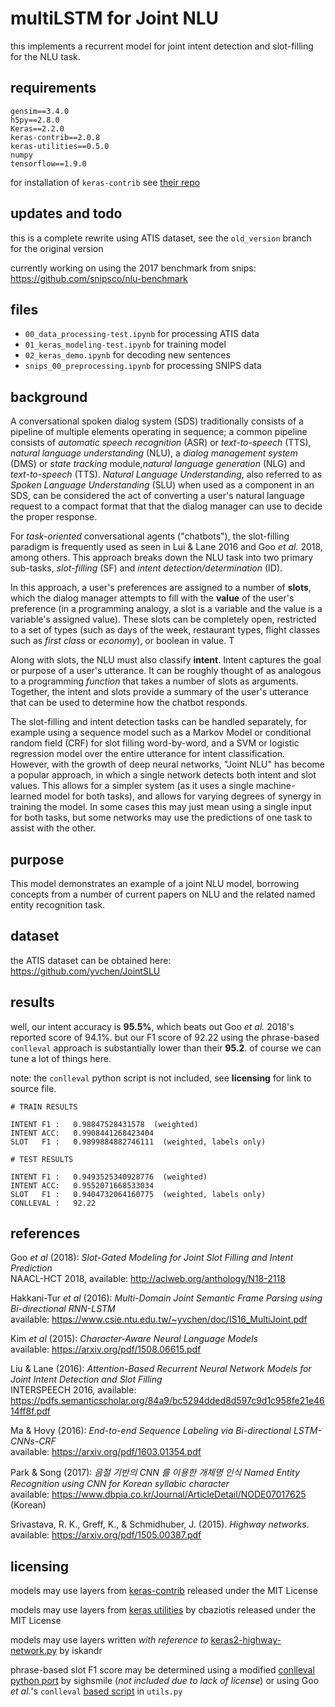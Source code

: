 # multiLSTM for Joint NLU

this implements a recurrent model for joint intent detection and slot-filling for the NLU task.

## requirements

```
gensim==3.4.0
h5py==2.8.0
Keras==2.2.0
keras-contrib==2.0.8
keras-utilities==0.5.0
numpy
tensorflow==1.9.0
```

for installation of `keras-contrib` see [their repo](https://github.com/keras-team/keras-contrib)

## updates and todo

this is a complete rewrite using ATIS dataset, see the `old_version` branch for the original version

currently working on using the 2017 benchmark from snips:  
https://github.com/snipsco/nlu-benchmark

## files

- `00_data_processing-test.ipynb` for processing ATIS data
- `01_keras_modeling-test.ipynb` for training model
- `02_keras_demo.ipynb` for decoding new sentences
- `snips_00_preprocessing.ipynb` for processing SNIPS data

## background

A conversational spoken dialog system (SDS) traditionally consists of a pipeline of multiple elements operating in sequence; a common pipeline consists of *automatic speech recognition* (ASR) or *text-to-speech* (TTS), *natural language understanding* (NLU), a *dialog management system* (DMS) or *state tracking* module,*natural language generation* (NLG) and *text-to-speech* (TTS). *Natural Language Understanding*, also referred to as *Spoken Language Understanding* (SLU) when used as a component in an SDS, can be considered the act of converting a user's natural language request to a compact format that that the dialog manager can use to decide the proper response.

For *task-oriented* conversational agents ("chatbots"), the slot-filling paradigm is frequently used as seen in Lui & Lane 2016 and Goo *et al.* 2018, among others. This approach breaks down the NLU task into two primary sub-tasks, *slot-filling* (SF) and *intent detection\/determination* (ID). 

In this approach, a user's preferences are assigned to a number of **slots**, which the dialog manager attempts to fill with the **value** of the user's preference (in a programming analogy, a slot is a variable and the value is a variable's assigned value). These slots can be completely open, restricted to a set of types (such as days of the week, restaurant types, flight classes such as *first class* or *economy*), or boolean in value. T

Along with slots, the NLU must also classify **intent**. Intent captures the goal or purpose of a user's utterance. It can be roughly thought of as analogous to a programming *function* that takes a number of slots as arguments. Together, the intent and slots provide a summary of the user's utterance that can be used to determine how the chatbot responds.

The slot-filling and intent detection tasks can be handled separately, for example using a sequence model such as a Markov Model or conditional random field (CRF) for slot filling word-by-word, and a SVM or logistic regression model over the entire utterance for intent classification. However, with the growth of deep neural networks, "Joint NLU" has become a popular approach, in which a single network detects both intent and slot values. This allows for a simpler system (as it uses a single machine-learned model for both tasks), and allows for varying degrees of synergy in training the model. In some cases this may just mean using a single input for both tasks, but some networks may use the predictions of one task to assist with the other.

## purpose

This model demonstrates an example of a joint NLU model, borrowing concepts from a number of current papers on NLU and the related named entity recognition task. 

## dataset

the ATIS dataset can be obtained here:  
https://github.com/yvchen/JointSLU

## results

well, our intent accuracy is **95.5%**, which beats out Goo *et al.* 2018's reported score of 94.1%. but our F1 score of 92.22 using the phrase-based `conlleval` approach is substantially lower than their **95.2**. of course we can tune a lot of things here.

note: the `conlleval` python script is not included, see **licensing** for link to source file.

```
# TRAIN RESULTS

INTENT F1 :   0.98847528431578  (weighted)
INTENT ACC:   0.9908441268423404
SLOT   F1 :   0.9899884882746111  (weighted, labels only)

# TEST RESULTS

INTENT F1 :   0.9493525340928776  (weighted)
INTENT ACC:   0.9552071668533034
SLOT   F1 :   0.9404732064160775  (weighted, labels only)
CONLLEVAL :   92.22
```

## references

Goo *et al* (2018): *Slot-Gated Modeling for Joint Slot Filling and Intent Prediction*  
NAACL-HCT 2018, available: http://aclweb.org/anthology/N18-2118

Hakkani-Tur *et al* (2016): *Multi-Domain Joint Semantic Frame Parsing using Bi-directional RNN-LSTM*  
available: https://www.csie.ntu.edu.tw/~yvchen/doc/IS16_MultiJoint.pdf

Kim *et al* (2015): *Character-Aware Neural Language Models*  
available: https://arxiv.org/pdf/1508.06615.pdf

Liu & Lane (2016): *Attention-Based Recurrent Neural Network Models for Joint Intent Detection and Slot Filling*  
INTERSPEECH 2016, available: https://pdfs.semanticscholar.org/84a9/bc5294dded8d597c9d1c958fe21e4614ff8f.pdf

Ma & Hovy (2016): *End-to-end Sequence Labeling via Bi-directional LSTM-CNNs-CRF*  
available: https://arxiv.org/pdf/1603.01354.pdf

Park & Song (2017): *음절 기반의 CNN 를 이용한 개체명 인식 Named Entity Recognition using CNN for Korean syllabic character*  
available: https://www.dbpia.co.kr/Journal/ArticleDetail/NODE07017625 (Korean)

Srivastava, R. K., Greff, K., & Schmidhuber, J. (2015). *Highway networks*.  
available: https://arxiv.org/pdf/1505.00387.pdf

## licensing

models may use layers from [keras-contrib](https://github.com/keras-team/keras-contrib) released under the MIT License

models may use layers from [keras utilities](https://github.com/cbaziotis/keras-utilities) by cbaziotis released under the MIT License

models may use layers written *with reference to* [keras2-highway-network.py](https://gist.github.com/iskandr/a874e4cf358697037d14a17020304535) by iskandr

phrase-based slot F1 score may be determined using a modified [conlleval python port](https://github.com/sighsmile/conlleval) by sighsmile (*not included due to lack of license*) or using Goo *et al.*'s `conlleval` [based script](https://github.com/MiuLab/SlotGated-SLU) in `utils.py` 

